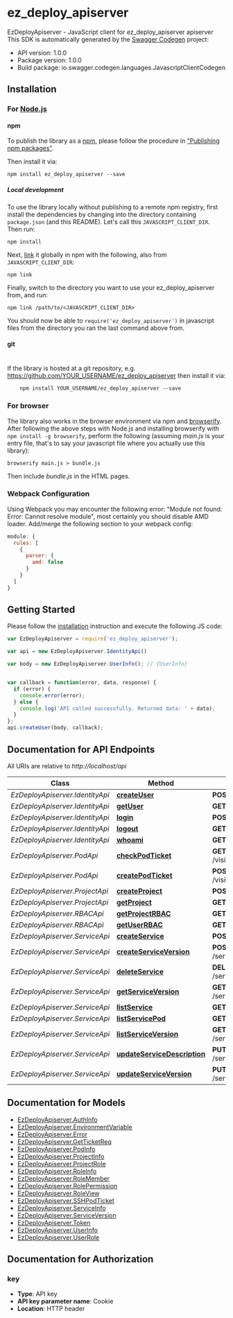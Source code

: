# ez_deploy_apiserver

EzDeployApiserver - JavaScript client for ez_deploy_apiserver
apiserver
This SDK is automatically generated by the [Swagger Codegen](https://github.com/swagger-api/swagger-codegen) project:

- API version: 1.0.0
- Package version: 1.0.0
- Build package: io.swagger.codegen.languages.JavascriptClientCodegen

## Installation

### For [Node.js](https://nodejs.org/)

#### npm

To publish the library as a [npm](https://www.npmjs.com/),
please follow the procedure in ["Publishing npm packages"](https://docs.npmjs.com/getting-started/publishing-npm-packages).

Then install it via:

```shell
npm install ez_deploy_apiserver --save
```

##### Local development

To use the library locally without publishing to a remote npm registry, first install the dependencies by changing 
into the directory containing `package.json` (and this README). Let's call this `JAVASCRIPT_CLIENT_DIR`. Then run:

```shell
npm install
```

Next, [link](https://docs.npmjs.com/cli/link) it globally in npm with the following, also from `JAVASCRIPT_CLIENT_DIR`:

```shell
npm link
```

Finally, switch to the directory you want to use your ez_deploy_apiserver from, and run:

```shell
npm link /path/to/<JAVASCRIPT_CLIENT_DIR>
```

You should now be able to `require('ez_deploy_apiserver')` in javascript files from the directory you ran the last 
command above from.

#### git
#
If the library is hosted at a git repository, e.g.
https://github.com/YOUR_USERNAME/ez_deploy_apiserver
then install it via:

```shell
    npm install YOUR_USERNAME/ez_deploy_apiserver --save
```

### For browser

The library also works in the browser environment via npm and [browserify](http://browserify.org/). After following
the above steps with Node.js and installing browserify with `npm install -g browserify`,
perform the following (assuming *main.js* is your entry file, that's to say your javascript file where you actually 
use this library):

```shell
browserify main.js > bundle.js
```

Then include *bundle.js* in the HTML pages.

### Webpack Configuration

Using Webpack you may encounter the following error: "Module not found: Error:
Cannot resolve module", most certainly you should disable AMD loader. Add/merge
the following section to your webpack config:

```javascript
module: {
  rules: [
    {
      parser: {
        amd: false
      }
    }
  ]
}
```

## Getting Started

Please follow the [installation](#installation) instruction and execute the following JS code:

```javascript
var EzDeployApiserver = require('ez_deploy_apiserver');

var api = new EzDeployApiserver.IdentityApi()

var body = new EzDeployApiserver.UserInfo(); // {UserInfo} 


var callback = function(error, data, response) {
  if (error) {
    console.error(error);
  } else {
    console.log('API called successfully. Returned data: ' + data);
  }
};
api.createUser(body, callback);

```

## Documentation for API Endpoints

All URIs are relative to *http://localhost/api*

Class | Method | HTTP request | Description
------------ | ------------- | ------------- | -------------
*EzDeployApiserver.IdentityApi* | [**createUser**](docs/IdentityApi.md#createUser) | **POST** /user/create | 
*EzDeployApiserver.IdentityApi* | [**getUser**](docs/IdentityApi.md#getUser) | **GET** /user/get | 
*EzDeployApiserver.IdentityApi* | [**login**](docs/IdentityApi.md#login) | **POST** /user/login | 
*EzDeployApiserver.IdentityApi* | [**logout**](docs/IdentityApi.md#logout) | **GET** /user/logout | 
*EzDeployApiserver.IdentityApi* | [**whoami**](docs/IdentityApi.md#whoami) | **GET** /whoami | 
*EzDeployApiserver.PodApi* | [**checkPodTicket**](docs/PodApi.md#checkPodTicket) | **GET** /visit/pod/ticket/check | 
*EzDeployApiserver.PodApi* | [**createPodTicket**](docs/PodApi.md#createPodTicket) | **POST** /visit/pod/ticket/create | 
*EzDeployApiserver.ProjectApi* | [**createProject**](docs/ProjectApi.md#createProject) | **POST** /project/create | 
*EzDeployApiserver.ProjectApi* | [**getProject**](docs/ProjectApi.md#getProject) | **GET** /project/get | 
*EzDeployApiserver.RBACApi* | [**getProjectRBAC**](docs/RBACApi.md#getProjectRBAC) | **GET** /rbac/project/get | 
*EzDeployApiserver.RBACApi* | [**getUserRBAC**](docs/RBACApi.md#getUserRBAC) | **GET** /rbac/user/get | 
*EzDeployApiserver.ServiceApi* | [**createService**](docs/ServiceApi.md#createService) | **POST** /service/create | 
*EzDeployApiserver.ServiceApi* | [**createServiceVersion**](docs/ServiceApi.md#createServiceVersion) | **POST** /service/version/create | 
*EzDeployApiserver.ServiceApi* | [**deleteService**](docs/ServiceApi.md#deleteService) | **DELETE** /service/delete | 
*EzDeployApiserver.ServiceApi* | [**getServiceVersion**](docs/ServiceApi.md#getServiceVersion) | **GET** /service/version/get | 
*EzDeployApiserver.ServiceApi* | [**listService**](docs/ServiceApi.md#listService) | **GET** /service/list | 
*EzDeployApiserver.ServiceApi* | [**listServicePod**](docs/ServiceApi.md#listServicePod) | **GET** /service/pod/list | 
*EzDeployApiserver.ServiceApi* | [**listServiceVersion**](docs/ServiceApi.md#listServiceVersion) | **GET** /service/version/list | 
*EzDeployApiserver.ServiceApi* | [**updateServiceDescription**](docs/ServiceApi.md#updateServiceDescription) | **PUT** /service/update/desc | 
*EzDeployApiserver.ServiceApi* | [**updateServiceVersion**](docs/ServiceApi.md#updateServiceVersion) | **PUT** /service/update/deploy | 


## Documentation for Models

 - [EzDeployApiserver.AuthInfo](docs/AuthInfo.md)
 - [EzDeployApiserver.EnvironmentVariable](docs/EnvironmentVariable.md)
 - [EzDeployApiserver.Error](docs/Error.md)
 - [EzDeployApiserver.GetTicketReq](docs/GetTicketReq.md)
 - [EzDeployApiserver.PodInfo](docs/PodInfo.md)
 - [EzDeployApiserver.ProjectInfo](docs/ProjectInfo.md)
 - [EzDeployApiserver.ProjectRole](docs/ProjectRole.md)
 - [EzDeployApiserver.RoleInfo](docs/RoleInfo.md)
 - [EzDeployApiserver.RoleMember](docs/RoleMember.md)
 - [EzDeployApiserver.RolePermission](docs/RolePermission.md)
 - [EzDeployApiserver.RoleView](docs/RoleView.md)
 - [EzDeployApiserver.SSHPodTicket](docs/SSHPodTicket.md)
 - [EzDeployApiserver.ServiceInfo](docs/ServiceInfo.md)
 - [EzDeployApiserver.ServiceVersion](docs/ServiceVersion.md)
 - [EzDeployApiserver.Token](docs/Token.md)
 - [EzDeployApiserver.UserInfo](docs/UserInfo.md)
 - [EzDeployApiserver.UserRole](docs/UserRole.md)


## Documentation for Authorization


### key

- **Type**: API key
- **API key parameter name**: Cookie
- **Location**: HTTP header

